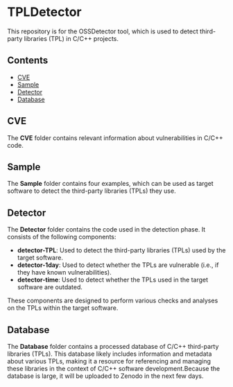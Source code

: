 # TPLDetector
This repository is for the OSSDetector tool, which is used to detect third-party libraries (TPL) in C/C++ projects.

## Contents
- [CVE](#cve)
- [Sample](#sample)
- [Detector](#detector)
- [Database](#database)

## CVE
The **CVE** folder contains relevant information about vulnerabilities in C/C++ code.

## Sample
The **Sample** folder contains four examples, which can be used as target software to detect the third-party libraries (TPLs) they use.

## Detector
The **Detector** folder contains the code used in the detection phase. It consists of the following components:
- **detector-TPL**: Used to detect the third-party libraries (TPLs) used by the target software.
- **detector-1day**: Used to detect whether the TPLs are vulnerable (i.e., if they have known vulnerabilities).
- **detector-time**: Used to detect whether the TPLs used in the target software are outdated.

These components are designed to perform various checks and analyses on the TPLs within the target software.

## Database
The **Database** folder contains a processed database of C/C++ third-party libraries (TPLs). This database likely includes information and metadata about various TPLs, making it a resource for referencing and managing these libraries in the context of C/C++ software development.Because the database is large, it will be uploaded to Zenodo in the next few days.
